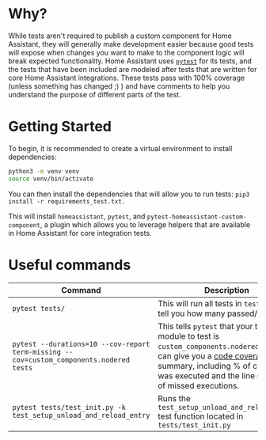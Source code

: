# Why?

While tests aren't required to publish a custom component for Home Assistant, they will generally make development easier because good tests will expose when changes you want to make to the component logic will break expected functionality. Home Assistant uses [`pytest`](https://docs.pytest.org/en/latest/) for its tests, and the tests that have been included are modeled after tests that are written for core Home Assistant integrations. These tests pass with 100% coverage (unless something has changed ;) ) and have comments to help you understand the purpose of different parts of the test.

# Getting Started

To begin, it is recommended to create a virtual environment to install dependencies:

```bash
python3 -m venv venv
source venv/bin/activate
```

You can then install the dependencies that will allow you to run tests:
`pip3 install -r requirements_test.txt.`

This will install `homeassistant`, `pytest`, and `pytest-homeassistant-custom-component`, a plugin which allows you to leverage helpers that are available in Home Assistant for core integration tests.

# Useful commands

| Command                                                                                 | Description                                                                                                                                                                                                                                                         |
| --------------------------------------------------------------------------------------- | ------------------------------------------------------------------------------------------------------------------------------------------------------------------------------------------------------------------------------------------------------------------- |
| `pytest tests/`                                                                         | This will run all tests in `tests/` and tell you how many passed/failed                                                                                                                                                                                             |
| `pytest --durations=10 --cov-report term-missing --cov=custom_components.nodered tests` | This tells `pytest` that your target module to test is `custom_components.nodered` so that it can give you a [code coverage](https://en.wikipedia.org/wiki/Code_coverage) summary, including % of code that was executed and the line numbers of missed executions. |
| `pytest tests/test_init.py -k test_setup_unload_and_reload_entry`                       | Runs the `test_setup_unload_and_reload_entry` test function located in `tests/test_init.py`                                                                                                                                                                         |
